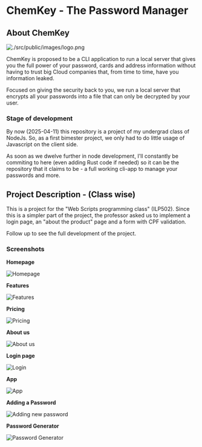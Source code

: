 # ChemKey - The Password Manager

## About ChemKey

![./src/public/images/logo.png](./src/public/images/logo.png)

ChemKey is proposed to be a CLI application to run a local server that
gives you the full power of your password, cards and address information
without having to trust big Cloud companies that, from time to time,
have you information leaked.

Focused on giving the security back to you, we run a local server that
encrypts all your passwords into a file that can only be decrypted by
your user.

### Stage of development

By now (2025-04-11) this repository is a project of my undergrad class
of NodeJs. So, as a first bimester project, we only had to do little
usage of Javascript on the client side.

As soon as we dwelve further in node development, I'll constantly be
commiting to here (even adding Rust code if needed) so it can be the
repository that it claims to be - a full working cli-app to manage
your passwords and more.

## Project Description - (Class wise)

This is a  project for the "Web Scripts programming class" (ILP502).
Since this is a simpler part of the project, the professor asked us to
implement a login page, an "about the product" page and a form with CPF
validation.

Follow up to see the full development of the project.

### Screenshots

**Homepage**

![Homepage](./src/public/images/readme/homepage.png)

**Features**

![Features](./src/public/images/readme/homepage-features.png)

**Pricing**

![Pricing](./src/public/images/readme/homepage-pricing.png)

**About us**

![About us](./src/public/images/readme/homepage-about.png)

**Login page**

![Login](./src/public/images/readme/loginpage.png)

**App**

![App](./src/public/images/readme/apppage.png)

**Adding a Password**

![Adding new password](./src/public/images/readme/app-newpass.png)

**Password Generator**

![Password Generator](./src/public/images/readme/app-passgen.png)
